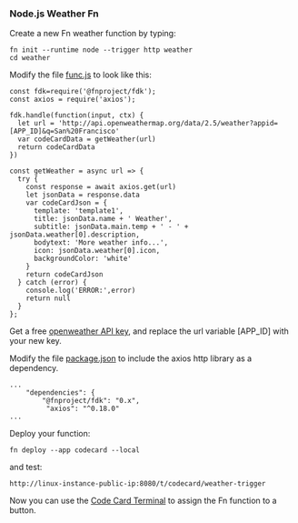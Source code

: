 ### Node.js Weather Fn

Create a new Fn weather function by typing:

	fn init --runtime node --trigger http weather
	cd weather

Modify the file [func.js](func.js) to look like this:
```
const fdk=require('@fnproject/fdk');
const axios = require('axios');

fdk.handle(function(input, ctx) {
  let url = 'http://api.openweathermap.org/data/2.5/weather?appid=[APP_ID]&q=San%20Francisco'
  var codeCardData = getWeather(url)
  return codeCardData
})

const getWeather = async url => {
  try {
    const response = await axios.get(url)
    let jsonData = response.data
    var codeCardJson = {
      template: 'template1',
      title: jsonData.name + ' Weather',
      subtitle: jsonData.main.temp + ' - ' +  jsonData.weather[0].description,
      bodytext: 'More weather info...',
      icon: jsonData.weather[0].icon,
      backgroundColor: 'white'
    }
    return codeCardJson
  } catch (error) {
    console.log('ERROR:',error)
    return null
  }
};

```

Get a free [openweather API key](https://openweathermap.org/appid), and replace the url variable [APP_ID] with your new key.

Modify the file [package.json](package.json) to include the axios http library as a dependency.

```
...
	"dependencies": {
     	"@fnproject/fdk": "0.x",
         "axios": "^0.18.0"
...
```

Deploy your function:
	
	fn deploy --app codecard --local

and test:

	http://linux-instance-public-ip:8080/t/codecard/weather-trigger
Now you can use the [Code Card Terminal](https://github.com/cameronsenese/codecard/tree/master/terminal) to assign the Fn function to a button.
